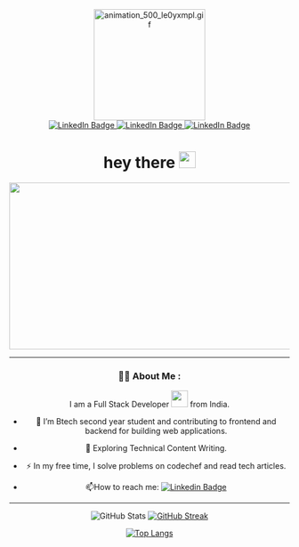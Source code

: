 <div id="header" align="center">
<a href="https://gifyu.com/image/SqlYP"><img src="https://s9.gifyu.com/images/animation_500_le0yxmpl.gif" alt="animation_500_le0yxmpl.gif" border="0" width="200"/>
</a>
<div/>



  
  
  
<div id="badges">
  <a href="https://www.linkedin.com/in/nitin-agarwal0412/">
    <img src="https://img.shields.io/badge/Linkedin-24688E?style=for-the-badge&logo=Linkedin&logoColor=white" alt="LinkedIn Badge"/>
  </a>
  <a href="https://www.instagram.com/nitin_agarwal_2002/">
    <img src="https://img.shields.io/badge/Instagram-ca335c?style=for-the-badge&logo=Instagram&logoColor=white" alt="LinkedIn Badge"/>
  </a>
  <a href="https://github.com/nitinagarwal2002/">
    <img src="https://img.shields.io/badge/GitHub-333333?style=for-the-badge&logo=GitHub&logoColor=white" alt="LinkedIn Badge"/>
  </a>
</div>
  
  
  
  
<img src="https://komarev.com/ghpvc/?username=nitinagarwal2002&style=flat-square&color=blue" alt=""/>
<h1>
  hey there
  <img src="https://media.giphy.com/media/hvRJCLFzcasrR4ia7z/giphy.gif" width="30px"/>
</h1>

<div align="center">
  <img src="https://media.giphy.com/media/dWesBcTLavkZuG35MI/giphy.gif" width="600" height="300"/>
</div>

---

### :woman_technologist: About Me :
I am a Full Stack Developer <img src="https://media.giphy.com/media/WUlplcMpOCEmTGBtBW/giphy.gif" width="30"> from India.



- :telescope: I’m Btech second year student and contributing to frontend and backend for building web applications.

- :seedling: Exploring Technical Content Writing.

- :zap: In my free time, I solve problems on codechef and read tech articles.

- :mailbox:How to reach me: [![Linkedin Badge](https://img.shields.io/badge/-nitin-blue?style=flat&logo=Linkedin&logoColor=white)](https://www.linkedin.com/in/nitin-agarwal0412/)

---


![GitHub Stats](https://github-readme-stats.vercel.app/api?username=nitinagarwal2002&theme=radical&bg_color=000000&show_icons=true)
[![GitHub Streak](https://github-readme-streak-stats.herokuapp.com/?user=nitinagarwal2002&theme=radical&background=000000)](https://git.io/streak-stats)

[![Top Langs](https://github-readme-stats.vercel.app/api/top-langs/?username=nitinagarwal2002&layout=compact&theme=radical&bg_color=000000)](https://github.com/nitinagarwal2002/github-readme-stats)



